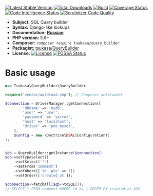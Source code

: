 [![Latest Stable Version](https://poser.pugx.org/tsukasa/query_builder/v/stable)](https://packagist.org/packages/tsukasa/query_builder)
[![Total Downloads](https://poser.pugx.org/tsukasa/query_builder/downloads)](https://packagist.org/packages/tsukasa/query_builder)
[![Build](https://travis-ci.org/tsukasa-mixer/QueryBuilder.svg?branch=master)](https://packagist.org/packages/tsukasa/query_builder) 
[![Coverage Status](https://coveralls.io/repos/github/tsukasa-mixer/QueryBuilder/badge.svg?branch=master)](https://coveralls.io/github/tsukasa-mixer/QueryBuilder?branch=master)
[![Code Intelligence Status](https://scrutinizer-ci.com/g/tsukasa-mixer/QueryBuilder/badges/code-intelligence.svg?b=master)](https://scrutinizer-ci.com/code-intelligence)
[![Scrutinizer Code Quality](https://scrutinizer-ci.com/g/tsukasa-mixer/QueryBuilder/badges/quality-score.png?b=master)](https://scrutinizer-ci.com/g/tsukasa-mixer/QueryBuilder/?branch=master)

* **Subject:** SQL Query builder
* **Syntax:** Django-like lookups
* **Documentation:** **[Russian](./docs/ru/readme.md)**
* **PHP version:** 5.6+
* **Composer:** `composer require tsukasa/query_builder`
* **Packagist:** 
[tsukasa/QueryBuilder](https://packagist.org/packages/tsukasa/query_builder) 
* **License:** [![License](https://poser.pugx.org/tsukasa/query_builder/license)](https://github.com/tsukasa/query_builder) [![FOSSA Status](https://app.fossa.io/api/projects/git%2Bgithub.com%2Ftsukasa-mixer%2FQueryBuilder.svg?type=shield)](https://app.fossa.io/projects/git%2Bgithub.com%2Ftsukasa-mixer%2FQueryBuilder?ref=badge_shield)

# Basic usage

```php
use Tsukasa\QueryBuilder\QueryBuilder

require('vendor/autoload.php'); // Composer autoloader

$connection = DriverManager::getConnection([
        'dbname' => 'mydb',
        'user' => 'user',
        'password' => 'secret',
        'host' => 'localhost',
        'driver' => 'pdo_mysql',
    ], 
    $config = new \Doctrine\DBAL\Configuration()
);


$qb = QueryBuilder::getInstance($connection);
$qb->setTypeSelect()
    ->setSelect('*')
    ->setFrom('comment')
    ->setWhere(['id__gte' => 1])
    ->setOrder(['created_at']);

$connection->fetchAll($qb->toSQL());
// SELECT * FROM comment WHERE id >= 1 ORDER BY created_at ASC
```
